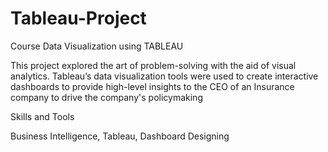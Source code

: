 # Tableau-Project
Course Data Visualization using TABLEAU

This project explored the art of problem-solving with the aid of visual analytics. Tableau’s data visualization tools were used to create interactive dashboards to provide high-level insights to the CEO of an Insurance company to drive the company's policymaking

Skills and Tools

Business Intelligence, Tableau, Dashboard Designing
